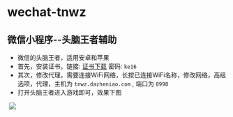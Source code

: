 # wechat-tnwz
## 微信小程序--头脑王者辅助

- 微信的头脑王者，适用安卓和苹果
- 首先，安装证书，链接: [证书下载](http://t.cn/RQQyIGC) 密码: `ke16`
- 其次，修改代理，需要连接WiFi网络，长按已连接WiFi名称，修改网络，高级选项，代理，主机为 `tnwz.dazheniao.com` , 端口为 `8998`
- 打开头脑王者进入游戏即可，效果下图

  ![](https://github.com/sowee121/wechat-tnwz/raw/master/wechat.jpg)


